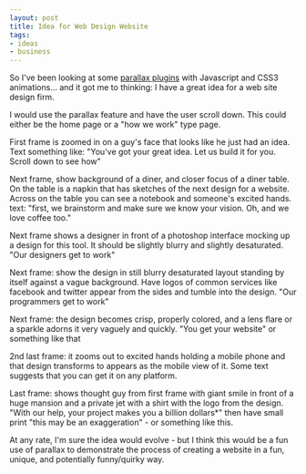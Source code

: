 ```yaml
---
layout: post
title: Idea for Web Design Website
tags:
- ideas
- business
---
```

So I've been looking at some [parallax plugins](http://jonraasch.com/blog/scrolling-parallax-jquery-plugin) with Javascript and CSS3 animations... and it got me to thinking: I have a great idea for a web site design firm.  

I would use the parallax feature and have the user scroll down.  This could either be the home page or a "how we work" type page.  

First frame is zoomed in on a guy's face that looks like he just had an idea.  Text something like: "You've got your great idea.  Let us build it for you. Scroll down to see how"

Next frame, show background of a diner, and closer focus of a diner table.  On the table is a napkin that has sketches of the next design for a website.  Across on the table you can see a notebook and someone's excited hands.  text: "first, we brainstorm and make sure we know your vision. Oh, and we love coffee too."

Next frame shows a designer in front of a photoshop interface mocking up a design for this tool.  It should be slightly blurry and slightly desaturated.  "Our designers get to work"

Next frame: show the design in still blurry desaturated layout standing by itself against a vague background. Have logos of common services like facebook and twitter appear from the sides and tumble into the design.  "Our programmers get to work"

Next frame: the design becomes crisp, properly colored, and a lens flare or a sparkle adorns it very vaguely and quickly.  "You get your website" or something like that

2nd last frame: it zooms out to excited hands holding a mobile phone and that design transforms to appears as the mobile view of it.  Some text suggests that you can get it on any platform.

Last frame: shows thought guy from first frame with giant smile in front of a huge mansion and a private jet with a shirt with the logo from the design.  "With our help, your project makes you a billion dollars*"  then have small print "this may be an exaggeration" - or something like this.

At any rate, I'm sure the idea would evolve - but I think this would be a fun use of parallax to demonstrate the process of creating a website in a fun, unique, and potentially funny/quirky way.
